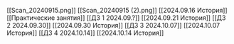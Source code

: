 [[Scan_20240915.png]]
[[Scan_20240915 (2).png]]
[[2024.09.16 История]]
[[Практические занятия]]
[[ДЗ 1 2024.09.?]]
[[2024.09.21 История]]
[[ДЗ 2 2024.09.30]]
[[2024.09.30 История]]
[[ДЗ 3 2024.10.07]]
[[2024.10.07 История]]
[[ДЗ 4 2024.10.14]]
[[2024.10.14 История]]
